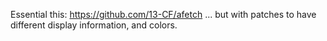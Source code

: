 Essential this:  https://github.com/13-CF/afetch
... but with patches to have different display information, and colors.
